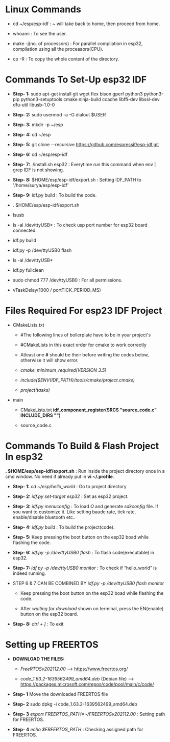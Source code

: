 # Linux Commands

- cd ~/esp/esp-idf : ~ will take back to home, then proceed from home.

- whoami : To see the user.

- make -j(no. of processors) : For parallel compilation in esp32, compilation using all the proceaaors(CPU).

- cp -R : To copy the whole content of the directory.

# Commands To Set-Up esp32 IDF

- **Step- 1:** sudo apt-get install git wget flex bison gperf python3 python3-pip python3-setuptools cmake ninja-build ccache libffi-dev libssl-dev dfu-util libusb-1.0-0

- **Step- 2:** sudo usermod -a -G dialout $USER

- **Step- 3:** mkdir -p ~/esp

- **Step- 4:** cd ~/esp

- **Step- 5:** git clone --recursive https://github.com/espressif/esp-idf.git

- **Step- 6:** cd ~/esp/esp-idf

- **Step- 7:** ./install.sh esp32  : Everytime run this command when env | grep IDF is not showing.

- **Step- 8:** $HOME/esp/esp-idf/export.sh   : Setting IDF_PATH to '/home/surya/esp/esp-idf'

- **Step- 9:** idf.py build  : To build the code.


- . $HOME/esp/esp-idf/export.sh

- lsusb

- ls -al /dev/ttyUSB* : To check usp port number for esp32 board connected.

- idf.py build

- idf.py -p /dev/ttyUSB0 flash


- ls -al /dev/ttyUSB*
- idf.py fullclean
- sudo chmod 777 /dev/ttyUSB0 : For all permissions.

- vTaskDelay(1000 / portTICK_PERIOD_MS)

# Files Required For esp23 IDF Project

- CMakeLists.txt

    - #The following lines of boilerplate have to be in your project's

    - #CMakeLists in this exact order for cmake to work correctly 

    - Atleast one **#** should be their before writing the codes below, otherwise it will show error.

    - *cmake_minimum_required(VERSION 3.5)*

    - *include($ENV{IDF_PATH}/tools/cmake/project.cmake)*

    - *project(tasks)*

- main

    - CMakeLists.txt **idf_component_register(SRCS "source_code.c" INCLUDE_DIRS "")**

    - source_code.c

# Commands To Build & Flash Project In esp32

**. $HOME/esp/esp-idf/export.sh** : Run inside the project directory once in a cmd window. No need if already put in **vi ~/.profile**.

- **Step- 1:** *cd ~/esp/hello_world* : Go to project directory

- **Step- 2:** *idf.py set-target esp32* : Set as esp32 project.

- **Step- 3:** *idf.py menuconfig* : To load *O* and generate *sdkconfig* file. If you want to customize it. Like setting baude rate, tick rate, enable/disable bluetooth etc..

- **Step- 4:** *idf.py build* : To build the project(code).

- **Step- 5:** Keep pressing the boot button on the esp32 boad while flashing the code.

- **Step- 6:** *idf.py -p /dev/ttyUSB0 flash* : To flash code(executable) in esp32.

- **Step- 7:** *idf.py -p /dev/ttyUSB0 monitor* : To check if “hello_world” is indeed running.

- STEP 6 & 7 CAN BE COMBINED BY *idf.py -p /dev/ttyUSB0 flash monitor* 

    - Keep pressing the boot button on the esp32 boad while flashing the code.

    - After *waiting for download* shown on terminal, press the EN(enable) button on the esp32 board.

- **Step- 8:** *ctrl + ]* : To exit

# Setting up FREERTOS

- **DOWNLOAD THE FILES:** 

    - *FreeRTOSv202112.00* --> https://www.freertos.org/

    - *code_1.63.2-1639562499_amd64.deb* (Debian file) --> https://packages.microsoft.com/repos/code/pool/main/c/code/

- **Step- 1** Move the downloaded FREERTOS file

- **Step- 2** sudo dpkg -i code_1.63.2-1639562499_amd64.deb

- **Step- 3** *export FREERTOS_PATH=~/FREERTOSv202112.00* : Setting path for FREERTOS.

- **Step- 4** *echo $FREERTOS_PATH* : Checking assigned path for FREERTOS.




